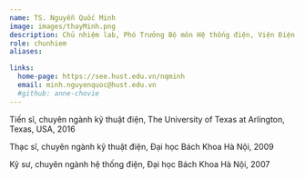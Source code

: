 ```yaml
---
name: TS. Nguyễn Quốc Minh
image: images/thayMinh.png
description: Chủ nhiệm lab, Phó Trưởng Bộ môn Hệ thống điện, Viện Điện, Đại học Bách Khoa Hà Nội
role: chunhiem
aliases:

links:
  home-page: https://see.hust.edu.vn/nqminh
  email: minh.nguyenquoc@hust.edu.vn
  #github: anne-chovie
---
```


Tiến sĩ, chuyên ngành kỹ thuật điện, The University of Texas at Arlington, Texas, USA, 2016

Thạc sĩ, chuyên ngành kỹ thuật điện, Đại học Bách Khoa Hà Nội, 2009

Kỹ sư, chuyên ngành hệ thống điện, Đại học Bách Khoa Hà Nội, 2007
